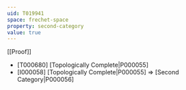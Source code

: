 ```yaml
---
uid: T019941
space: frechet-space
property: second-category
value: true
---
```

[[Proof]]

* [T000680] [Topologically Complete|P000055]
* [I000058] [Topologically Complete|P000055] => [Second Category|P000056]

